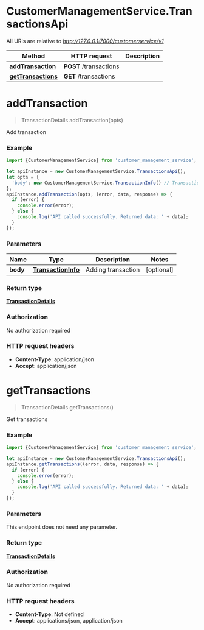 # CustomerManagementService.TransactionsApi

All URIs are relative to *http://127.0.0.1:7000/customerservice/v1*

Method | HTTP request | Description
------------- | ------------- | -------------
[**addTransaction**](TransactionsApi.md#addTransaction) | **POST** /transactions | 
[**getTransactions**](TransactionsApi.md#getTransactions) | **GET** /transactions | 

<a name="addTransaction"></a>
# **addTransaction**
> TransactionDetails addTransaction(opts)



Add transaction

### Example
```javascript
import {CustomerManagementService} from 'customer_management_service';

let apiInstance = new CustomerManagementService.TransactionsApi();
let opts = { 
  'body': new CustomerManagementService.TransactionInfo() // TransactionInfo | Adding transaction
};
apiInstance.addTransaction(opts, (error, data, response) => {
  if (error) {
    console.error(error);
  } else {
    console.log('API called successfully. Returned data: ' + data);
  }
});
```

### Parameters

Name | Type | Description  | Notes
------------- | ------------- | ------------- | -------------
 **body** | [**TransactionInfo**](TransactionInfo.md)| Adding transaction | [optional] 

### Return type

[**TransactionDetails**](TransactionDetails.md)

### Authorization

No authorization required

### HTTP request headers

 - **Content-Type**: application/json
 - **Accept**: application/json

<a name="getTransactions"></a>
# **getTransactions**
> TransactionDetails getTransactions()



Get transactions

### Example
```javascript
import {CustomerManagementService} from 'customer_management_service';

let apiInstance = new CustomerManagementService.TransactionsApi();
apiInstance.getTransactions((error, data, response) => {
  if (error) {
    console.error(error);
  } else {
    console.log('API called successfully. Returned data: ' + data);
  }
});
```

### Parameters
This endpoint does not need any parameter.

### Return type

[**TransactionDetails**](TransactionDetails.md)

### Authorization

No authorization required

### HTTP request headers

 - **Content-Type**: Not defined
 - **Accept**: applications/json, application/json

